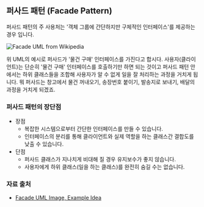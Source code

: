 ## 퍼사드 패턴 (Facade Pattern)

퍼사드 패턴의 주 사용처는 '객체 그룹에 간단하지만 구체적인 인터페이스'를 제공하는 경우 입니다.

![Facade UML from Wikipedia](https://upload.wikimedia.org/wikipedia/commons/thumb/5/56/UML_DP_Fa%C3%A7ade.png/220px-UML_DP_Fa%C3%A7ade.png)

위 UML의 예시로 퍼사드가 '물건 구매' 인터페이스를 가진다고 합시다. 사용자(클라이언트)는 단순히 '물건 구매' 인터페이스를 호출하기만 하면 되는 것이고 퍼사드 패턴 안에서는 하위 클래스들을 조합해 사용자가 알 수 없게 일을 잘 처리하는 과정을 거치게 됩니다. 뭐 퍼사드는 창고에서 물건 꺼내오기, 송장번호 붙이기, 발송지로 보내기, 배달의 과정을 거치게 되겠죠.

### 퍼사드 패턴의 장단점

- 장점
  - 복잡한 시스템으로부터 간단한 인터페이스를 만들 수 있습니다.
  - 인터페이스의 분리를 통해 클라이언트와 실제 역할을 하는 클래스간 결합도를 낮출 수 있습니다.
- 단점
  - 퍼사드 클래스가 지나치게 비대해 질 경우 유지보수가 좋지 않습니다.
  - 사용자에게 하위 클래스(일을 하는 클래스)를 완전히 숨길 수는 없습니다.


### 자료 출처
- [Facade UML Image, Example Idea](https://ko.wikipedia.org/wiki/%ED%8D%BC%EC%82%AC%EB%93%9C_%ED%8C%A8%ED%84%B4)
